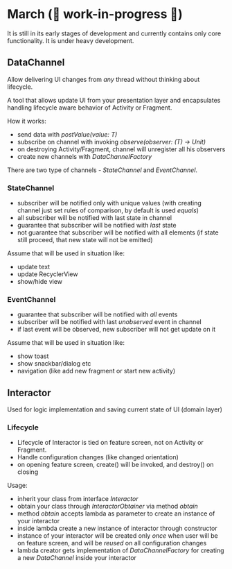 # March (🔧️ work-in-progress 🔧️)

It is still in its early stages of development and currently contains only core functionality. It is under heavy development.

## DataChannel
Allow delivering UI changes from *any* thread without thinking about lifecycle.

A tool that allows update UI from your presentation layer and encapsulates handling lifecycle aware behavior of Activity or Fragment.

How it works:

 * send data with *postValue(value: T)*
 * subscribe on channel with invoking *observe(observer: (T) -> Unit)*
 * on destroying Activity/Fragment, channel will unregister all his observers
 * create new channels with *DataChannelFactory*

There are two type of channels - *StateChannel* and *EventChannel*.

### StateChannel

 * subscriber will be notified only with unique values (with creating channel just set rules of comparison, by default is used *equals*)
 * all subscriber will be notified with last state in channel
 * guarantee that subscriber will be notified with *last* state
 * not guarantee that subscriber will be notified with all elements (if state still proceed, that new state will not be emitted)

Assume that will be used in situation like:
 * update text
 * update RecyclerView
 * show/hide view

### EventChannel

 * guarantee that subscriber will be notified with *all* events
 * subscriber will be notified with last *unobserved* event in channel
 * if last event will be observed, new subscriber will not get update on it

Assume that will be used in situation like:

 * show toast
 * show snackbar/dialog etc
 * navigation (like add new fragment or start new activity)

## Interactor

Used for logic implementation and saving current state of UI (domain layer)

### Lifecycle

 * Lifecycle of Interactor is tied on feature screen, not on Activity or Fragment.
 * Handle configuration changes (like changed orientation)
 * on opening feature screen, create() will be invoked, and destroy() on closing

Usage:

 * inherit your class from interface *Interactor*
 * obtain your class through *InteractorObtainer* via method *obtain*
 * method *obtain* accepts lambda as parameter to create an instance of your interactor
 * inside lambda create a new instance of interactor through constructor
 * instance of your interactor will be created only *once* when user will be on feature screen, and will be *reused* on all configuration changes
 * lambda creator gets implementation of *DataChannelFactory* for creating a new *DataChannel* inside your interactor